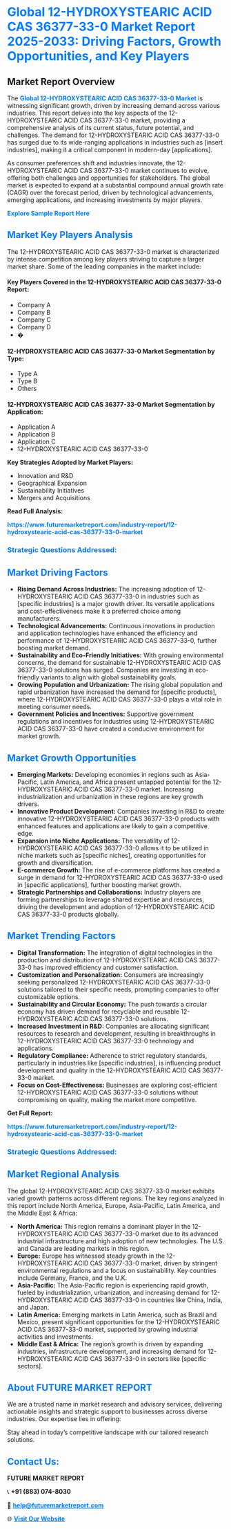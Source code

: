 <h1 style="color: #007BFF;">Global 12-HYDROXYSTEARIC ACID CAS 36377-33-0 Market Report 2025-2033: Driving Factors, Growth Opportunities, and Key Players</h1>

<section id="overview">
<h2>Market Report Overview</h2>
<p>The <a href="https://www.futuremarketreport.com/industry-report/12-hydroxystearic-acid-cas-36377-33-0-market" style="color: #007BFF; text-decoration: none;"><strong>Global 12-HYDROXYSTEARIC ACID CAS 36377-33-0 Market</strong></a> is witnessing significant growth, driven by increasing demand across various industries. This report delves into the key aspects of the 12-HYDROXYSTEARIC ACID CAS 36377-33-0 market, providing a comprehensive analysis of its current status, future potential, and challenges. The demand for 12-HYDROXYSTEARIC ACID CAS 36377-33-0 has surged due to its wide-ranging applications in industries such as [insert industries], making it a critical component in modern-day [applications].</p>
<p>As consumer preferences shift and industries innovate, the 12-HYDROXYSTEARIC ACID CAS 36377-33-0 market continues to evolve, offering both challenges and opportunities for stakeholders. The global market is expected to expand at a substantial compound annual growth rate (CAGR) over the forecast period, driven by technological advancements, emerging applications, and increasing investments by major players.</p>
</section>

<section id="overview">
<p><a href="https://www.futuremarketreport.com/request-sample/reportId=116738" style="color: #007BFF; text-decoration: none;"><strong>Explore Sample Report Here</strong></a></p>
</section>

<section id="key-players">
<h2 style="color: #007BFF;">Market Key Players Analysis</h2>
<p>The 12-HYDROXYSTEARIC ACID CAS 36377-33-0 market is characterized by intense competition among key players striving to capture a larger market share. Some of the leading companies in the market include:</p>
<h4>Key Players Covered in the 12-HYDROXYSTEARIC ACID CAS 36377-33-0 Report:</h4>
<ul><li>Company A</li><li>Company B</li><li>Company C</li><li>Company D</li><li>�</li></ul>
<h4>12-HYDROXYSTEARIC ACID CAS 36377-33-0 Market Segmentation by Type:</h4>
<ul><li>Type A</li><li>Type B</li><li>Others</li></ul>

<h4>12-HYDROXYSTEARIC ACID CAS 36377-33-0 Market Segmentation by Application:</h4>
<ul><li>Application A</li><li>Application B</li><li>Application C</li><li>12-HYDROXYSTEARIC ACID CAS 36377-33-0</li></ul>
<p><strong>Key Strategies Adopted by Market Players:</strong></p>
<ul>
<li>Innovation and R&D</li>
<li>Geographical Expansion</li>
<li>Sustainability Initiatives</li>
<li>Mergers and Acquisitions</li>
</ul>
</section>

<section>
<p><strong>Read Full Analysis: </strong></p><a href="https://www.futuremarketreport.com/industry-report/12-hydroxystearic-acid-cas-36377-33-0-market" style="color: #007BFF; text-decoration: none;"><strong>https://www.futuremarketreport.com/industry-report/12-hydroxystearic-acid-cas-36377-33-0-market</strong></a>
<h3 style="color: #007BFF;">Strategic Questions Addressed:</h3>
</section>

<section id="driving-factors">
<h2 style="color: #007BFF;">Market Driving Factors</h2>
<ul>
<li><strong>Rising Demand Across Industries:</strong> The increasing adoption of 12-HYDROXYSTEARIC ACID CAS 36377-33-0 in industries such as [specific industries] is a major growth driver. Its versatile applications and cost-effectiveness make it a preferred choice among manufacturers.</li>
<li><strong>Technological Advancements:</strong> Continuous innovations in production and application technologies have enhanced the efficiency and performance of 12-HYDROXYSTEARIC ACID CAS 36377-33-0, further boosting market demand.</li>
<li><strong>Sustainability and Eco-Friendly Initiatives:</strong> With growing environmental concerns, the demand for sustainable 12-HYDROXYSTEARIC ACID CAS 36377-33-0 solutions has surged. Companies are investing in eco-friendly variants to align with global sustainability goals.</li>
<li><strong>Growing Population and Urbanization:</strong> The rising global population and rapid urbanization have increased the demand for [specific products], where 12-HYDROXYSTEARIC ACID CAS 36377-33-0 plays a vital role in meeting consumer needs.</li>
<li><strong>Government Policies and Incentives:</strong> Supportive government regulations and incentives for industries using 12-HYDROXYSTEARIC ACID CAS 36377-33-0 have created a conducive environment for market growth.</li>
</ul>
</section>

<section id="growth-opportunities">
<h2 style="color: #007BFF;">Market Growth Opportunities</h2>
<ul>
<li><strong>Emerging Markets:</strong> Developing economies in regions such as Asia-Pacific, Latin America, and Africa present untapped potential for the 12-HYDROXYSTEARIC ACID CAS 36377-33-0 market. Increasing industrialization and urbanization in these regions are key growth drivers.</li>
<li><strong>Innovative Product Development:</strong> Companies investing in R&D to create innovative 12-HYDROXYSTEARIC ACID CAS 36377-33-0 products with enhanced features and applications are likely to gain a competitive edge.</li>
<li><strong>Expansion into Niche Applications:</strong> The versatility of 12-HYDROXYSTEARIC ACID CAS 36377-33-0 allows it to be utilized in niche markets such as [specific niches], creating opportunities for growth and diversification.</li>
<li><strong>E-commerce Growth:</strong> The rise of e-commerce platforms has created a surge in demand for 12-HYDROXYSTEARIC ACID CAS 36377-33-0 used in [specific applications], further boosting market growth.</li>
<li><strong>Strategic Partnerships and Collaborations:</strong> Industry players are forming partnerships to leverage shared expertise and resources, driving the development and adoption of 12-HYDROXYSTEARIC ACID CAS 36377-33-0 products globally.</li>
</ul>
</section>

<section id="trending-factors">
<h2 style="color: #007BFF;">Market Trending Factors</h2>
<ul>
<li><strong>Digital Transformation:</strong> The integration of digital technologies in the production and distribution of 12-HYDROXYSTEARIC ACID CAS 36377-33-0 has improved efficiency and customer satisfaction.</li>
<li><strong>Customization and Personalization:</strong> Consumers are increasingly seeking personalized 12-HYDROXYSTEARIC ACID CAS 36377-33-0 solutions tailored to their specific needs, prompting companies to offer customizable options.</li>
<li><strong>Sustainability and Circular Economy:</strong> The push towards a circular economy has driven demand for recyclable and reusable 12-HYDROXYSTEARIC ACID CAS 36377-33-0 solutions.</li>
<li><strong>Increased Investment in R&D:</strong> Companies are allocating significant resources to research and development, resulting in breakthroughs in 12-HYDROXYSTEARIC ACID CAS 36377-33-0 technology and applications.</li>
<li><strong>Regulatory Compliance:</strong> Adherence to strict regulatory standards, particularly in industries like [specific industries], is influencing product development and quality in the 12-HYDROXYSTEARIC ACID CAS 36377-33-0 market.</li>
<li><strong>Focus on Cost-Effectiveness:</strong> Businesses are exploring cost-efficient 12-HYDROXYSTEARIC ACID CAS 36377-33-0 solutions without compromising on quality, making the market more competitive.</li>
</ul>
</section>

<section>
<p><strong>Get Full Report: </strong></p><a href="https://www.futuremarketreport.com/industry-report/12-hydroxystearic-acid-cas-36377-33-0-market" style="color: #007BFF; text-decoration: none;"><strong>https://www.futuremarketreport.com/industry-report/12-hydroxystearic-acid-cas-36377-33-0-market</strong></a>
<h3 style="color: #007BFF;">Strategic Questions Addressed:</h3>
</section>


<section id="regional-analysis">
<h2 style="color: #007BFF;">Market Regional Analysis</h2>
<p>The global 12-HYDROXYSTEARIC ACID CAS 36377-33-0 market exhibits varied growth patterns across different regions. The key regions analyzed in this report include North America, Europe, Asia-Pacific, Latin America, and the Middle East & Africa:</p>
<ul>
<li><strong>North America:</strong> This region remains a dominant player in the 12-HYDROXYSTEARIC ACID CAS 36377-33-0 market due to its advanced industrial infrastructure and high adoption of new technologies. The U.S. and Canada are leading markets in this region.</li>
<li><strong>Europe:</strong> Europe has witnessed steady growth in the 12-HYDROXYSTEARIC ACID CAS 36377-33-0 market, driven by stringent environmental regulations and a focus on sustainability. Key countries include Germany, France, and the U.K.</li>
<li><strong>Asia-Pacific:</strong> The Asia-Pacific region is experiencing rapid growth, fueled by industrialization, urbanization, and increasing demand for 12-HYDROXYSTEARIC ACID CAS 36377-33-0 in countries like China, India, and Japan.</li>
<li><strong>Latin America:</strong> Emerging markets in Latin America, such as Brazil and Mexico, present significant opportunities for the 12-HYDROXYSTEARIC ACID CAS 36377-33-0 market, supported by growing industrial activities and investments.</li>
<li><strong>Middle East & Africa:</strong> The region’s growth is driven by expanding industries, infrastructure development, and increasing demand for 12-HYDROXYSTEARIC ACID CAS 36377-33-0 in sectors like [specific sectors].</li>
</ul>
</section>

<footer>
<h2 style="color: #007BFF;">About FUTURE MARKET REPORT</h2>
<p>We are a trusted name in market research and advisory services, delivering actionable insights and strategic support to businesses across diverse industries. Our expertise lies in offering:</p>

<p>Stay ahead in today’s competitive landscape with our tailored research solutions.</p>

<h2 style="color: #007BFF;">Contact Us:</h2>
<p><strong>FUTURE MARKET REPORT</strong></p>
<p>📞 <strong>+91 (883) 074-8030</strong></p>
<p>📧 <strong><a href="mailto:help@futuremarketreport.com" style="color: #007BFF;">help@futuremarketreport.com</a></strong></p>
<p>🌐 <strong><a href="https://www.futuremarketreport.com/" style="color: #007BFF;">Visit Our Website</a></strong></p>
</footer>